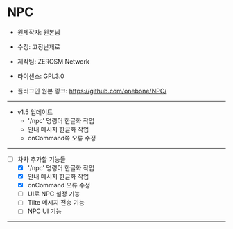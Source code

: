 # NPC
- 원제작자: 원본님
- 수정: 고장난제로
- 제작팀: ZEROSM Network
- 라이센스: GPL3.0

- 플러그인 원본 링크: https://github.com/onebone/NPC/

----------------------------

 - v1.5 업데이트
    - '/npc' 명령어 한글화 작업
    - 안내 메시지 한글화 작업
    - onCommand쪽 오류 수정
 
----------------------------
 
 - [ ] 차차 추가할 기능들
    - [x] '/npc' 명령어 한글화 작업
    - [x] 안내 메시지 한글화 작업
    - [x] onCommand 오류 수정
    - [ ] UI로 NPC 설정 기능
    - [ ] Tilte 메시지 전송 기능
    - [ ] NPC UI 기능
 
 ----------------------------------
